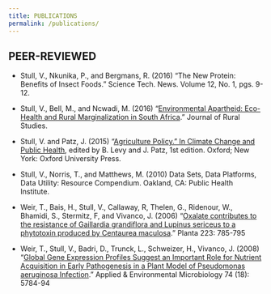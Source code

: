 ```yaml
---
title: PUBLICATIONS
permalink: /publications/
---
```


## PEER-REVIEWED


- Stull, V., Nkunika, P., and Bergmans, R. (2016) “The New Protein: Benefits of Insect Foods.” Science Tech. News. Volume 12, No. 1, pgs. 9-12.


- Stull, V., Bell, M., and Ncwadi, M. (2016) “<a href="https://www.sciencedirect.com/science/article/pii/S0743016716300572">Environmental Apartheid: Eco-Health and Rural Marginalization in South Africa</a>.” Journal of Rural Studies.  


- Stull, V. and Patz, J. (2015) “<a href="https://global.oup.com/academic/product/climate-change-and-public-health-9780190202453">Agriculture Policy.” In Climate Change and Public Health</a>, edited by B. Levy and J. Patz, 1st edition. Oxford; New York: Oxford University Press.  


- Stull, V., Norris, T., and Matthews, M.  (2010) Data Sets, Data Platforms, Data Utility: Resource Compendium. Oakland, CA: Public Health Institute.  


- Weir, T., Bais, H., Stull, V., Callaway, R, Thelen, G., Ridenour, W., Bhamidi, S., Stermitz, F, and Vivanco, J. (2006) “<a href="https://www.ncbi.nlm.nih.gov/pubmed/16395587">Oxalate contributes to the resistance of Gaillardia grandiflora and Lupinus sericeus to a phytotoxin produced by Centaurea maculosa</a>.” Planta 223: 785-795  


- Weir, T., Stull, V., Badri, D., Trunck, L., Schweizer, H., Vivanco, J. (2008) “<a href="https://www.ncbi.nlm.nih.gov/pmc/articles/PMC2547029/">Global Gene Expression Profiles Suggest an Important Role for Nutrient Acquisition in Early Pathogenesis in a Plant Model of Pseudomonas aeruginosa Infection</a>.” Applied & Environmental Microbiology 74 (18): 5784-94